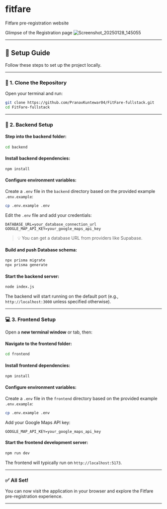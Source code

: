 # fitfare
Fitfare pre-registration website

Glimpse of the Registration page
![Screenshot_20250128_145055](https://github.com/user-attachments/assets/e4943c30-7506-47a5-87e4-523609a34301)


---

## 🚀 Setup Guide

Follow these steps to set up the project locally.

---

### 📁 1. Clone the Repository

Open your terminal and run:

```bash
git clone https://github.com/PranavKuntewar04/FitFare-fullstack.git
cd FitFare-fullstack
```

---

### 🔧 2. Backend Setup

#### Step into the backend folder:

```bash
cd backend
```

#### Install backend dependencies:

```bash
npm install
```

#### Configure environment variables:

Create a `.env` file in the `backend` directory based on the provided example `.env.example`:

```bash
cp .env.example .env
```

Edit the `.env` file and add your credentials:

```env
DATABASE_URL=your_database_connection_url
GOOGLE_MAP_API_KEY=your_google_maps_api_key
```

> 💡 You can get a database URL from providers like Supabase.

#### Build and push Database schema:

```bash
npx prisma migrate
npx prisma generate
```


#### Start the backend server:

```bash
node index.js
```

The backend will start running on the default port (e.g., `http://localhost:3000` unless specified otherwise).

---

### 💻 3. Frontend Setup

Open a **new terminal window** or tab, then:

#### Navigate to the frontend folder:

```bash
cd frontend
```

#### Install frontend dependencies:

```bash
npm install
```

#### Configure environment variables:

Create a `.env` file in the `frontend` directory based on the provided example `.env.example`:

```bash
cp .env.example .env
```

Add your Google Maps API key:

```env
GOOGLE_MAP_API_KEY=your_google_maps_api_key
```

#### Start the frontend development server:

```bash
npm run dev
```

The frontend will typically run on `http://localhost:5173`.

---

### ✅ All Set!

You can now visit the application in your browser and explore the Fitfare pre-registration experience.

---
